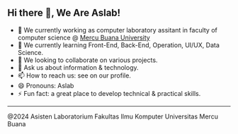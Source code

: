 ## Hi there 👋, We Are Aslab!


- 🔭 We currently working as computer laboratory assitant in faculty of computer science @ <a href="https://www.mercubuana.ac.id">Mercu Buana University</a>
- 🌱 We currently learning Front-End, Back-End, Operation, UI/UX, Data Science.
- 👯 We looking to collaborate on various projects.
- 💬 Ask us about information & technology.
- 📫 How to reach us: see on our profile.
- 😄 Pronouns: Aslab
- ⚡ Fun fact: a great place to develop technical & practical skills.

---

@2024 Asisten Laboratorium Fakultas Ilmu Komputer Universitas Mercu Buana
